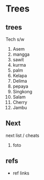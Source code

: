 # Trees

## trees

Tech s/w

1. Asem
2. mangga
3. sawit
4. kurma
5. palm
6. Kelapa
7. Delima
8. pepaya
9. Singkong
10. Salam
11. Cherry
12. Jambu

## Next

next list / cheats

1. foto



## refs

- ref links
